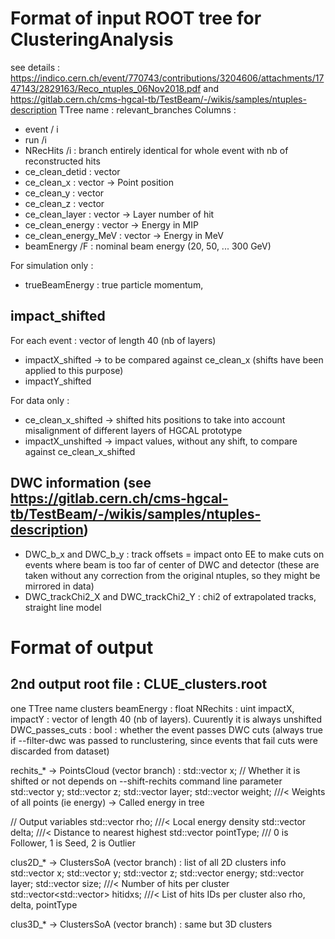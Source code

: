 # Format of input ROOT tree for ClusteringAnalysis
see details : <https://indico.cern.ch/event/770743/contributions/3204606/attachments/1747143/2829163/Reco_ntuples_06Nov2018.pdf> and <https://gitlab.cern.ch/cms-hgcal-tb/TestBeam/-/wikis/samples/ntuples-description>
TTree name : relevant_branches
Columns :
* event / i
* run /i 
* NRecHits /i : branch entirely identical for whole event with nb of reconstructed hits
* ce_clean_detid : vector<uint>
* ce_clean_x : vector<float> -> Point position
* ce_clean_y : vector<float>
* ce_clean_z : vector<float>
* ce_clean_layer : vector<uint> -> Layer number of hit
* ce_clean_energy : vector<float> -> Energy in MIP
* ce_clean_energy_MeV : vector<float> -> Energy in MeV
* beamEnergy /F : nominal beam energy (20, 50, ... 300 GeV)

For simulation only :
* trueBeamEnergy : true particle momentum,


## impact_shifted
For each event : vector<float> of length 40 (nb of layers)
* impactX_shifted  -> to be compared against ce_clean_x (shifts have been applied to this purpose)
* impactY_shifted       

For data only : 
* ce_clean_x_shifted -> shifted hits positions to take into account misalignment of different layers of HGCAL prototype  
* impactX_unshifted -> impact values, without any shift, to compare against ce_clean_x_shifted

## DWC information (see <https://gitlab.cern.ch/cms-hgcal-tb/TestBeam/-/wikis/samples/ntuples-description>)
 * DWC_b_x and DWC_b_y : track offsets = impact onto EE to make cuts on events where beam is too far of center of DWC and detector (these are taken without any correction from the original ntuples, so they might be mirrored in data)
 * DWC_trackChi2_X and DWC_trackChi2_Y : chi2 of extrapolated tracks, straight line model

# Format of output
## 2nd output root file : CLUE_clusters.root
one TTree name clusters
beamEnergy : float
NRechits : uint
impactX, impactY : vector<float> of length 40 (nb of layers). Cuurently it is always unshifted
DWC_passes_cuts : bool : whether the event passes DWC cuts (always true if --filter-dwc was passed to runclustering, since events that fail cuts were discarded from dataset)

rechits_* -> PointsCloud (vector branch) :
  std::vector<float> x;  // Whether it is shifted or not depends on --shift-rechits command line parameter
  std::vector<float> y;
  std::vector<float> z;
  std::vector<unsigned int> layer; 
  std::vector<float> weight; ///< Weights of all points (ie energy) -> Called energy in tree

  // Output variables
  std::vector<float> rho; ///< Local energy density
  std::vector<float> delta; ///< Distance to nearest highest
  std::vector<char> pointType; /// 0 is Follower, 1 is Seed, 2 is Outlier

clus2D_* -> ClustersSoA (vector branch) : list of all 2D clusters info
  std::vector<float> x;
  std::vector<float> y;
  std::vector<float> z;
  std::vector<float> energy;
  std::vector<int> layer;
  std::vector<int> size; ///< Number of hits per cluster
  std::vector<std::vector<int>> hitidxs; ///< List of hits IDs per cluster
  also rho, delta, pointType
  
clus3D_* -> ClustersSoA (vector branch) : same but 3D clusters

